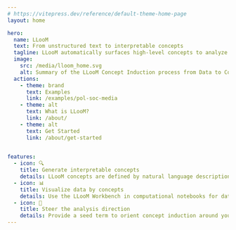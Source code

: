 ```yaml
---
# https://vitepress.dev/reference/default-theme-home-page
layout: home

hero:
  name: LLooM
  text: From unstructured text to interpretable concepts
  tagline: LLooM automatically surfaces high-level concepts to analyze unstructured text
  image:
    src: /media/lloom_home.svg
    alt: Summary of the LLooM Concept Induction process from Data to Concepts to an interactive LLooM Workbench visualization
  actions:
    - theme: brand
      text: Examples
      link: /examples/pol-soc-media
    - theme: alt
      text: What is LLooM?
      link: /about/
    - theme: alt
      text: Get Started
      link: /about/get-started
    

features:
  - icon: 🔍
    title: Generate interpretable concepts
    details: LLooM concepts are defined by natural language descriptions and explicit inclusion criteria.
  - icon: 📊
    title: Visualize data by concepts
    details: Use the LLooM Workbench in computational notebooks for dataset overviews, concept details, and doc-level scores and highlights.
  - icon: 🚗
    title: Steer the analysis direction
    details: Provide a seed term to orient concept induction around your interests, like "social issues" for political discussion or "evaluation methods" for academic papers.
---
```


